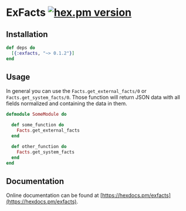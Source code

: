 # ExFacts [![hex.pm version](https://img.shields.io/hexpm/v/exfacts.svg)](https://hex.pm/packages/exfacts)


## Installation

```elixir
def deps do
  [{:exfacts, "~> 0.1.2"}]
end
```

## Usage
In general you can use the `Facts.get_external_facts/0` or `Facts.get_system_facts/0`. Those function will return JSON data with all fields normalized and containing the data in them.

```elixir
defmodule SomeModule do

  def some_function do
    Facts.get_external_facts
  end

  def other_function do
    Facts.get_system_facts
  end
end
```

## Documentation

Online documentation can be found at [https://hexdocs.pm/exfacts](https://hexdocs.pm/exfacts).
